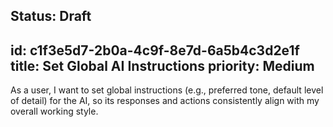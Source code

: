 Status: Draft
---
id: c1f3e5d7-2b0a-4c9f-8e7d-6a5b4c3d2e1f
title: Set Global AI Instructions
priority: Medium
---
As a user, I want to set global instructions (e.g., preferred tone, default level of detail) for the AI, so its responses and actions consistently align with my overall working style.